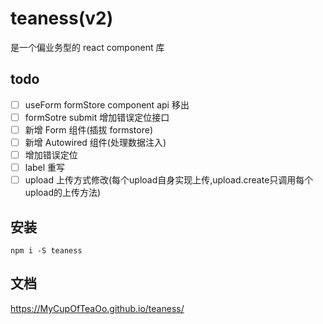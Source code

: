# teaness(v2)

是一个偏业务型的 react component 库

## todo
- [ ] useForm formStore component api 移出
- [ ] formSotre submit 增加错误定位接口
- [ ] 新增 Form 组件(插拔 formstore)
- [ ] 新增 Autowired 组件(处理数据注入)
- [ ] 增加错误定位
- [ ] label 重写
- [ ] upload 上传方式修改(每个upload自身实现上传,upload.create只调用每个upload的上传方法)

## 安装

`npm i -S teaness`

## 文档

https://MyCupOfTeaOo.github.io/teaness/